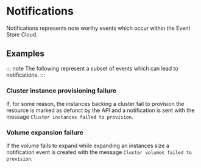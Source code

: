 # Notifications

Notifications represents note worthy events which occur within the Event Store Cloud.

## Examples

::: note
The following represent a subset of events which can lead to notifications.
:::

### Cluster instance provisioning failure

If, for some reason, the instances backing a cluster fail to provision the resource is marked as defunct by the API and a notification is sent with the message `Cluster instances failed to provision`.

### Volume expansion failure

If the volume fails to expand while expanding an instances size a notification event is created with the message `Cluster volumes failed to provision`.
